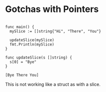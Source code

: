# Gotchas with Pointers

```

func main() {
  mySlice := []string{"Hi", "There", "You"}

  updateSlice(mySlice)
  fmt.Println(mySlice)
}

func updateSlice(s []string) {
  s[0] = "Bye"
} 

[Bye There You]

```

This is not working like a struct as with a slice.